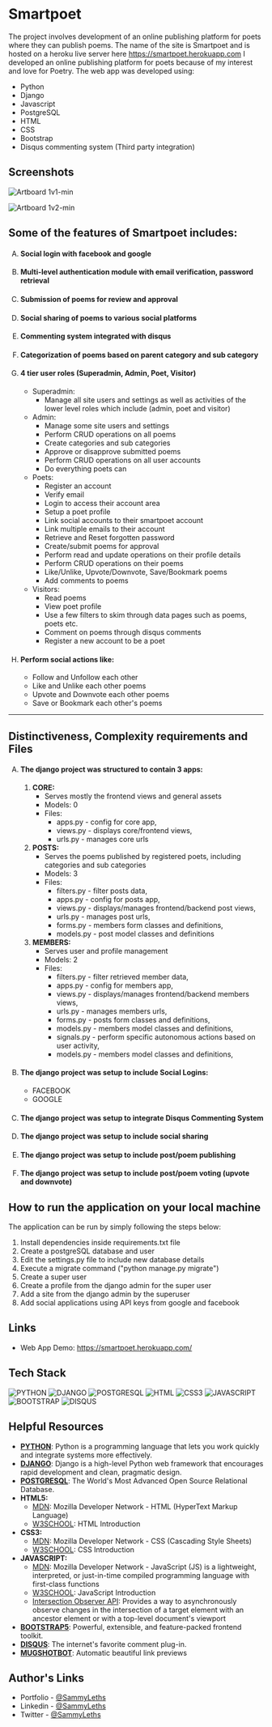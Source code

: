 <h1>Smartpoet</h1>

The project involves development of an online publishing platform for poets where they can publish poems.
The name of the site is Smartpoet and is hosted on a heroku live server here https://smartpoet.herokuapp.com
I developed an online publishing platform for poets because of my interest and love for Poetry. The web app was developed using:

<ul>
  <li>Python</li>
  <li>Django</li>
  <li>Javascript</li>
  <li>PostgreSQL</li>
  <li>HTML</li>
  <li>CSS</li>
  <li>Bootstrap</li>
  <li>Disqus commenting system (Third party integration)</li>
</ul>

<h2>Screenshots</h2>

![Artboard 1v1-min](https://user-images.githubusercontent.com/64320618/210186021-5996d900-674f-438a-80b7-bf06b3fb72ef.png)

![Artboard 1v2-min](https://user-images.githubusercontent.com/64320618/210203253-cac788e4-d5a9-49d6-b44a-308e30dcd1ee.png)


<h2>Some of the features of Smartpoet includes:</h2>

<ol type="A">
  <li><h4>Social login with facebook and google</h4></li>
  <li><h4>Multi-level authentication module with email verification, password retrieval</h4></li>
  <li><h4>Submission of poems for review and approval</h4></li>
  <li><h4>Social sharing of poems to various social platforms</h4></li>
  <li><h4>Commenting system integrated with disqus</h4></li>
  <li><h4>Categorization of poems based on parent category and sub category</h4></li>
    
  <li><h4>4 tier user roles (Superadmin, Admin, Poet, Visitor)</h4>
    <ul>
      <li>Superadmin:
        <ul>
          <li>Manage all site users and settings as well as activities of the lower level roles which include (admin, poet and visitor)</li>
        </ul>
      </li>
      <li>Admin:
        <ul>
          <li>Manage some site users and settings</li>
          <li>Perform CRUD operations on all poems</li>
          <li>Create categories and sub categories</li>
          <li>Approve or disapprove submitted poems</li>
          <li>Perform CRUD operations on all user accounts</li>
          <li>Do everything poets can</li>
        </ul>
      </li> 
      <li>Poets:
        <ul>
          <li>Register an account</li>
          <li>Verify email</li>
          <li>Login to access their account area</li>
          <li>Setup a poet profile</li>
          <li>Link social accounts to their smartpoet account</li>
          <li>Link multiple emails to their account</li>
          <li>Retrieve and Reset forgotten password</li>
          <li>Create/submit poems for approval</li>
          <li>Perform read and update operations on their profile details</li>
          <li>Perform CRUD operations on their poems</li>
          <li>Like/Unlike, Upvote/Downvote, Save/Bookmark poems</li>
          <li>Add comments to poems</li>
        </ul>
      </li>
      <li>Visitors:
        <ul>
          <li>Read poems</li>
            <li>View poet profile</li>
            <li>Use a few filters to skim through data pages such as poems, poets etc.</li>
            <li>Comment on poems through disqus comments</li>
            <li>Register a new account to be a poet</li>
        </ul>
      </li>
    </ul>
  </li>
  <li><h4>Perform social actions like:</h4>
    <ul>
      <li>Follow and Unfollow each other</li>
      <li>Like and Unlike each other poems</li>
      <li>Upvote and Downvote each other poems</li>
      <li>Save or Bookmark each other's poems</li>
    </ul>
  </li>
</ol>

**************************************

<h2>Distinctiveness, Complexity requirements and Files</h2>

<ol type="A">
  <li><h4>The django project was structured to contain 3 apps:</h4>
    <ol type="1">
      <li><b>CORE:</b>
        <ul>
          <li>Serves mostly the frontend views and general assets</li>
          <li>Models: 0</li>
          <li>Files:
            <ul>
              <li>apps.py - config for core app, </li>
              <li>views.py - displays core/frontend views, </li>
              <li>urls.py - manages core urls </li>
            </ul>
          </li>
        </ul>
      </li>
      <li><b>POSTS:</b>
        <ul>
          <li>Serves the poems published by registered poets, including categories and sub categories</li>
          <li>Models: 3</li>
          <li>Files:
            <ul>
              <li>filters.py - filter posts data, </li>
              <li>apps.py - config for posts app, </li>
              <li>views.py - displays/manages frontend/backend post views, </li>
              <li>urls.py - manages post urls, </li>
              <li>forms.py - members form classes and definitions, </li>
              <li>models.py - post model classes and definitions </li>
            </ul>
          </li>
        </ul>
      </li>
      <li><b>MEMBERS:</b>
        <ul>
          <li>Serves user and profile management </li>
          <li>Models: 2</li>
          <li>Files:
            <ul>
              <li>filters.py - filter retrieved member data, </li>
              <li>apps.py - config for members app, </li>
              <li>views.py - displays/manages frontend/backend members views, </li>
              <li>urls.py - manages members urls, </li>
              <li>forms.py - posts form classes and definitions, </li>
              <li>models.py - members model classes and definitions, </li>
              <li>signals.py - perform specific autonomous actions based on user activity, </li>
              <li>models.py - members model classes and definitions, </li>
            </ul>
          </li>
        </ul>
      </li>
    </ol>
  </li>
  <li><h4>The django project was setup to include Social Logins:</h4>
    <ul>
      <li>FACEBOOK</li>
      <li>GOOGLE</li>
    </ul>
  </li>
  <li><h4>The django project was setup to integrate Disqus Commenting System</h4></li>
  <li><h4>The django project was setup to include social sharing</h4></li>
  <li><h4>The django project was setup to include post/poem publishing</h4></li>
  <li><h4>The django project was setup to include post/poem voting (upvote and downvote)</h4></li>
</ol>
   
<h2>How to run the application on your local machine</h2>
<p>The application can be run by simply following the steps below:</p>
<ol type="1">
  <li>Install dependencies inside requirements.txt file</li>
  <li>Create a postgreSQL database and user</li>
  <li>Edit the settings.py file to include new database details</li>
  <li>Execute a migrate command ("python manage.py migrate")</li>
  <li>Create a super user</li>
  <li>Create a profile from the django admin for the super user</li>
  <li>Add a site from the django admin by the superuser</li>
  <li>Add social applications using API keys from google and facebook</li>
</ol>

<h2>Links</h2>

<ul>
  <li>Web App Demo: <a href="https://smartpoet.herokuapp.com/" target="_blank">https://smartpoet.herokuapp.com/</a></li>
</ul>

<h2>Tech Stack</h2>

<p align="left">
  <img src="https://img.shields.io/badge/python-2B5A82.svg?style=for-the-badge&logo=python&logoColor=white" alt="PYTHON" />
  <img src="https://img.shields.io/badge/django-0C4B33.svg?style=for-the-badge&logo=django&logoColor=white" alt="DJANGO" />
  <img src="https://img.shields.io/badge/postgresql-336791.svg?style=for-the-badge&logo=postgresql&logoColor=white" alt="POSTGRESQL" />
  <img src="https://img.shields.io/badge/html5-%23E34F26.svg?style=for-the-badge&logo=html5&logoColor=white" alt="HTML" />
  <img src="https://img.shields.io/badge/css3-%231572B6.svg?style=for-the-badge&logo=css3&logoColor=white" alt="CSS3" />
  <img src="https://img.shields.io/badge/JavaScript-black?style=for-the-badge&logo=javascript&logoColor=%23F7DF1E" alt="JAVASCRIPT" />
  <img src="https://img.shields.io/badge/bootstrap-722DF9.svg?style=for-the-badge&logo=bootstrap&logoColor=white" alt="BOOTSTRAP" />
  <img src="https://img.shields.io/badge/disqus-4EAFFE.svg?style=for-the-badge&logo=disqus&logoColor=white" alt="DISQUS" />
</p>

<h2>Helpful Resources</h2>

<ul>
  <li>
    <b><a href="https://www.python.org/" target="_blank">PYTHON</a></b>: Python is a programming language that lets you work quickly
and integrate systems more effectively.
  </li>
  <li>
    <b><a href="https://www.djangoproject.com/" target="_blank">DJANGO</a></b>: Django is a high-level Python web framework that encourages rapid development and clean, pragmatic design.
  </li>
  <li>
    <b><a href="https://www.postgresql.org/" target="_blank">POSTGRESQL</a></b>: The World's Most Advanced Open Source Relational Database.
  </li>
  <li><b>HTML5:</b> 
    <ul>
      <li><a href="https://developer.mozilla.org/en-US/docs/Web/HTML" target="_blank">MDN</a>: Mozilla Developer Network - HTML (HyperText Markup Language)</li>
      <li><a href="https://www.w3schools.com/html/html_intro.asp" target="_blank">W3SCHOOL</a>: HTML Introduction</li>
    </ul>
  </li>
  <li><b>CSS3:</b> 
    <ul>
      <li><a href="https://developer.mozilla.org/en-US/docs/Web/CSS" target="_blank">MDN</a>: Mozilla Developer Network - CSS (Cascading Style Sheets)</li>
      <li><a href="https://www.w3schools.com/css/css_intro.asp" target="_blank">W3SCHOOL</a>: CSS Introduction</li>
    </ul>
  </li>
  <li><b>JAVASCRIPT:</b> 
    <ul>
      <li><a href="https://developer.mozilla.org/en-US/docs/Web/JavaScript" target="_blank">MDN</a>: Mozilla Developer Network - JavaScript (JS) is a lightweight, interpreted, or just-in-time compiled programming language with first-class functions</li>
      <li><a href="https://www.w3schools.com/js/js_intro.asp" target="_blank">W3SCHOOL</a>: JavaScript Introduction</li>
      <li><a href="https://developer.mozilla.org/en-US/docs/Web/API/Intersection_Observer_API" target="_blank">Intersection Observer API</a>: Provides a way to asynchronously observe changes in the intersection of a target element with an ancestor element or with a top-level document's viewport</li>
    </ul>
  </li>
  <li>
    <b><a href="https://getbootstrap.com/" target="_blank">BOOTSTRAP5</a></b>: Powerful, extensible, and feature-packed frontend toolkit.
  </li>
  <li>
    <b><a href="https://disqus.com/" target="_blank">DISQUS</a></b>: The internet's favorite comment plug-in.
  </li>
  <li>
    <b><a href="https://mugshotbot.com/" target="_blank">MUGSHOTBOT</a></b>: Automatic beautiful link previews
  </li>
</ul>

<h2>Author's Links</h2>

<ul>
  <li>Portfolio - <a href="https://sammyleths.com" target="_blank">@SammyLeths</a></li>
  <li>Linkedin - <a href="https://www.linkedin.com/in/eyiowuawi/" target="_blank">@SammyLeths</a></li>
  <li>Twitter - <a href="https://twitter.com/SammyLeths" target="_blank">@SammyLeths</a></li>
</ul>
